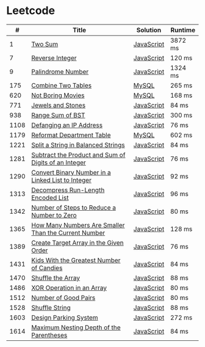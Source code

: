 # Leetcode

| # | Title | Solution | Runtime |
|---| ----- | -------- | ------- |
|1|[ Two Sum](https://leetcode.com/problems/two-sum/)|[JavaScript](./solutions/1.%20Two%20Sum.js)|3872 ms|
|7|[ Reverse Integer](https://leetcode.com/problems/reverse-integer/)|[JavaScript](./solutions/7.%20Reverse%20Integer.js)|120 ms|
|9|[ Palindrome Number](https://leetcode.com/problems/palindrome-number/)|[JavaScript](./solutions/9.%20Palindrome%20Number.js)|1324 ms|
|175|[ Combine Two Tables](https://leetcode.com/problems/combine-two-tables/)|[MySQL](./solutions/175.%20Combine%20Two%20Tables.mysql)|265 ms|
|620|[ Not Boring Movies](https://leetcode.com/problems/not-boring-movies/)|[MySQL](./solutions/620.%20Not%20Boring%20Movies.mysql)|168 ms|
|771|[ Jewels and Stones](https://leetcode.com/problems/jewels-and-stones/)|[JavaScript](./solutions/771.%20Jewels%20and%20Stones.js)|84 ms|
|938|[ Range Sum of BST](https://leetcode.com/problems/range-sum-of-bst/)|[JavaScript](./solutions/938.%20Range%20Sum%20of%20BST.js)|300 ms|
|1108|[ Defanging an IP Address](https://leetcode.com/problems/defanging-an-ip-address/)|[JavaScript](./solutions/1108.%20Defanging%20an%20IP%20Address.js)|76 ms|
|1179|[ Reformat Department Table](https://leetcode.com/problems/reformat-department-table/)|[MySQL](./solutions/1179.%20Reformat%20Department%20Table.mysql)|602 ms|
|1221|[ Split a String in Balanced Strings](https://leetcode.com/problems/split-a-string-in-balanced-strings/)|[JavaScript](./solutions/1221.%20Split%20a%20String%20in%20Balanced%20Strings.js)|84 ms|
|1281|[ Subtract the Product and Sum of Digits of an Integer](https://leetcode.com/problems/subtract-the-product-and-sum-of-digits-of-an-integer/)|[JavaScript](./solutions/1281.%20Subtract%20the%20Product%20and%20Sum%20of%20Digits%20of%20an%20Integer.js)|76 ms|
|1290|[ Convert Binary Number in a Linked List to Integer](https://leetcode.com/problems/convert-binary-number-in-a-linked-list-to-integer/)|[JavaScript](./solutions/1290.%20Convert%20Binary%20Number%20in%20a%20Linked%20List%20to%20Integer.js)|92 ms|
|1313|[ Decompress Run-Length Encoded List](https://leetcode.com/problems/decompress-run-length-encoded-list/)|[JavaScript](./solutions/1313.%20Decompress%20Run-Length%20Encoded%20List.js)|96 ms|
|1342|[ Number of Steps to Reduce a Number to Zero](https://leetcode.com/problems/number-of-steps-to-reduce-a-number-to-zero/)|[JavaScript](./solutions/1342.%20Number%20of%20Steps%20to%20Reduce%20a%20Number%20to%20Zero.js)|80 ms|
|1365|[ How Many Numbers Are Smaller Than the Current Number](https://leetcode.com/problems/how-many-numbers-are-smaller-than-the-current-number/)|[JavaScript](./solutions/1365.%20How%20Many%20Numbers%20Are%20Smaller%20Than%20the%20Current%20Number.js)|128 ms|
|1389|[ Create Target Array in the Given Order](https://leetcode.com/problems/create-target-array-in-the-given-order/)|[JavaScript](./solutions/1389.%20Create%20Target%20Array%20in%20the%20Given%20Order.js)|76 ms|
|1431|[ Kids With the Greatest Number of Candies](https://leetcode.com/problems/kids-with-the-greatest-number-of-candies/)|[JavaScript](./solutions/1431.%20Kids%20With%20the%20Greatest%20Number%20of%20Candies.js)|84 ms|
|1470|[ Shuffle the Array](https://leetcode.com/problems/shuffle-the-array/)|[JavaScript](./solutions/1470.%20Shuffle%20the%20Array.js)|88 ms|
|1486|[ XOR Operation in an Array](https://leetcode.com/problems/xor-operation-in-an-array/)|[JavaScript](./solutions/1486.%20XOR%20Operation%20in%20an%20Array.js)|80 ms|
|1512|[ Number of Good Pairs](https://leetcode.com/problems/number-of-good-pairs/)|[JavaScript](./solutions/1512.%20Number%20of%20Good%20Pairs.js)|80 ms|
|1528|[ Shuffle String](https://leetcode.com/problems/shuffle-string/)|[JavaScript](./solutions/1528.%20Shuffle%20String.js)|88 ms|
|1603|[ Design Parking System](https://leetcode.com/problems/design-parking-system/)|[JavaScript](./solutions/1603.%20Design%20Parking%20System.js)|272 ms|
|1614|[ Maximum Nesting Depth of the Parentheses](https://leetcode.com/problems/maximum-nesting-depth-of-the-parentheses/)|[JavaScript](./solutions/1614.%20Maximum%20Nesting%20Depth%20of%20the%20Parentheses.js)|84 ms|
